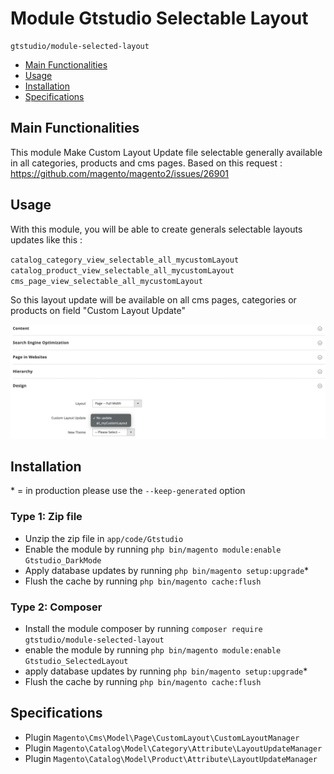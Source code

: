 # Module Gtstudio Selectable Layout

    gtstudio/module-selected-layout

 - [Main Functionalities](#markdown-header-main-functionalities)
 - [Usage](#markdown-header-usage)
 - [Installation](#markdown-header-installation)
 - [Specifications](#markdown-header-specifications)


## Main Functionalities
This module Make Custom Layout Update file selectable generally available in all categories, products and cms pages.
Based on this request : https://github.com/magento/magento2/issues/26901

## Usage
With this module, you will be able to create generals selectable layouts updates like this :

`catalog_category_view_selectable_all_mycustomLayout`
`catalog_product_view_selectable_all_mycustomLayout`
`cms_page_view_selectable_all_mycustomLayout`

So this layout update will be available on all cms pages, categories or products on field "Custom Layout Update"

![](docs/img.png)

## Installation
\* = in production please use the `--keep-generated` option

### Type 1: Zip file

 - Unzip the zip file in `app/code/Gtstudio`
 - Enable the module by running `php bin/magento module:enable Gtstudio_DarkMode`
 - Apply database updates by running `php bin/magento setup:upgrade`\*
 - Flush the cache by running `php bin/magento cache:flush`

### Type 2: Composer

 - Install the module composer by running `composer require gtstudio/module-selected-layout`
 - enable the module by running `php bin/magento module:enable Gtstudio_SelectedLayout`
 - apply database updates by running `php bin/magento setup:upgrade`\*
 - Flush the cache by running `php bin/magento cache:flush`


## Specifications

 - Plugin `Magento\Cms\Model\Page\CustomLayout\CustomLayoutManager`
 - Plugin `Magento\Catalog\Model\Category\Attribute\LayoutUpdateManager`
 - Plugin `Magento\Catalog\Model\Product\Attribute\LayoutUpdateManager`